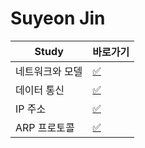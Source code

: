 # Suyeon Jin

|Study|바로가기|
|---|---|
|네트워크와 모델|[:white_check_mark:](../jsy/network.md)|
|데이터 통신|[:white_check_mark:](../jsy/dataCommunication.md)|
|IP 주소|[:white_check_mark:](../jsy/ip.md)|
|ARP 프로토콜|[:white_check_mark:](../jsy/arp.md)|